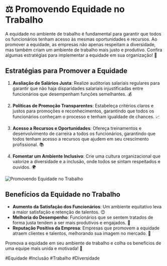 # ⚖️ Promovendo Equidade no Trabalho

A equidade no ambiente de trabalho é fundamental para garantir que todos os funcionários tenham acesso às mesmas oportunidades e recursos. Ao promover a equidade, as empresas não apenas respeitam a diversidade, mas também criam um ambiente de trabalho mais justo e produtivo. Confira algumas estratégias para implementar a equidade em sua organização! 🌟

## Estratégias para Promover a Equidade

1. **Avaliação de Salários Justa**: Realize auditorias salariais regulares para garantir que não haja disparidades salariais injustificadas entre funcionários que desempenham funções semelhantes. 💰

2. **Políticas de Promoção Transparentes**: Estabeleça critérios claros e justos para promoções e reconhecimentos, garantindo que todos os funcionários conheçam o processo e tenham igualdade de chances. 📈

3. **Acesso a Recursos e Oportunidades**: Ofereça treinamentos e desenvolvimento de carreira a todos os funcionários, garantindo que todos tenham acesso a recursos que ajudem em seu crescimento profissional. 📚

4. **Fomentar um Ambiente Inclusivo**: Crie uma cultura organizacional que valorize a diversidade e a inclusão, onde todos se sintam respeitados e ouvidos. 🌍

![Promovendo Equidade no Trabalho](https://example.com/imagem-equidade-trabalho.jpg)  <!-- Link de imagem ilustrativa sobre equidade no trabalho -->

## Benefícios da Equidade no Trabalho

- **Aumento da Satisfação dos Funcionários**: Um ambiente equitativo leva a maior satisfação e retenção de talentos. 😊
- **Melhoria do Desempenho**: Funcionários que se sentem tratados de forma justa tendem a ser mais produtivos e engajados. 💪
- **Reputação Positiva da Empresa**: Empresas que promovem a equidade atraem clientes e talentos, melhorando sua imagem no mercado. 🌟

Promova a equidade em seu ambiente de trabalho e colha os benefícios de uma equipe mais unida e motivada! 🚀

#Equidade #Inclusão #Trabalho #Diversidade
